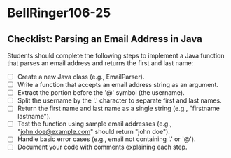 # BellRinger106-25

## Checklist: Parsing an Email Address in Java

Students should complete the following steps to implement a Java function that parses an email address and returns the first and last name:

- [ ] Create a new Java class (e.g., EmailParser).
- [ ] Write a function that accepts an email address string as an argument.
- [ ] Extract the portion before the '@' symbol (the username).
- [ ] Split the username by the '.' character to separate first and last names.
- [ ] Return the first name and last name as a single string (e.g., "firstname lastname").
- [ ] Test the function using sample email addresses (e.g., "john.doe@example.com" should return "john doe").
- [ ] Handle basic error cases (e.g., email not containing '.' or '@').
- [ ] Document your code with comments explaining each step.